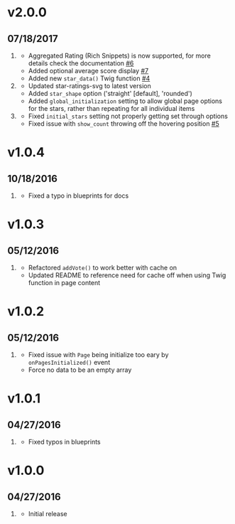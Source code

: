 # v2.0.0
##  07/18/2017

1. [](#new)
    * Aggregated Rating (Rich Snippets) is now supported, for more details check the documentation [#6](https://github.com/getgrav/grav-plugin-star-ratings/issues/6)
    * Added optional average score display [#7](https://github.com/getgrav/grav-plugin-star-ratings/issues/7)
    * Added new `star_data()` Twig function [#4](https://github.com/getgrav/grav-plugin-star-ratings/issues/4)
1. [](#improved)
    * Updated star-ratings-svg to latest version
    * Added `star_shape` option ('straight' [default], 'rounded')
    * Added `global_initialization` setting to allow global page options for the stars, rather than repeating for all individual items
1. [](#bugfix)
    * Fixed `initial_stars` setting not properly getting set through options
    * Fixed issue with `show_count` throwing off the hovering position [#5](https://github.com/getgrav/grav-plugin-star-ratings/issues/5)

# v1.0.4
##  10/18/2016

1. [](#bugfix)
    * Fixed a typo in blueprints for docs

# v1.0.3
##  05/12/2016

1. [](#bugfix)
    * Refactored `addVote()` to work better with cache on
    * Updated README to reference need for cache off when using Twig function in page content

# v1.0.2
##  05/12/2016

1. [](#bugfix)
    * Fixed issue with `Page` being initialize too eary by `onPagesInitialized()` event
    * Force no data to be an empty array

# v1.0.1
##  04/27/2016

1. [](#new)
    * Fixed typos in blueprints

# v1.0.0
##  04/27/2016

1. [](#new)
    * Initial release
